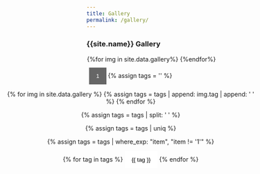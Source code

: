 ```yaml
---
title: Gallery
permalink: /gallery/
---
```


<html lang="en">
<head>
<style>
* {
box-sizing: border-box;
    }
.row {
  width:100%;
  margin: 1px;
  align: center;
}
.column {
  float: left;
  display: none;
}
/* Clear floats after rows */ 
.row:after {
  content: "";
  display: table;
  clear: both;
}
/* Style the buttons */
.btn {
  border: none;
  outline: none;
  padding: 12px 16px;
  background-color: white;
  cursor: pointer;
}
.btn:hover {
  background-color: #ddd;
}
.btn.active {
  background-color: #666;
  color: white;
}
</style>
</head>
<body>

<h3 style="margin-left:0px"> {{site.name}} Gallery </h3>

<div class="row">
  {%for img in site.data.gallery%}
    <div class="column {{img.tag}}" style="padding:2px">
      <a href="/images/gallery/{{img.img}}" target="_blank">
        <img src="/images/gallery/{{img.img}}" style="height:150px; width:200px;">
      </a>
      <p style="width:200px; text-align:center; font-size:15px">{{img.caption}}</p>
      <span style="display: block; margin-bottom: 1em"></span>
    </div>
  {%endfor%}
</div>

<div id="myBtnContainer" style="text-align:center; margin-left:-200px; padding:10px">
  <button class="btn active" onclick="filterSelection('1')">1</button>
  {% assign tags = '' %}
  
  <!-- loop through all images and add their tags to the tags variable separated by a comma-->
  {% for img in site.data.gallery %}
    {% assign tags = tags | append: img.tag | append: ' ' %}
  {% endfor %}

  <!-- remove duplicates -->
  {% assign tags = tags | split: ' ' %}

  <!-- remove the duplicates -->
  {% assign tags = tags | uniq %}  

  <!-- remove the tag "1" -->
  {% assign tags = tags | where_exp: "item", "item != '1'" %}

  <!-- loop through the tags variable and create a button for each tag -->
  {% for tag in tags %}
      <button class="btn" onclick="filterSelection('{{ tag }}')">{{ tag }}</button>
  {% endfor %}  
</div>

<span style="display: block; margin-bottom: 2em"></span>


<script>
filterSelection("1")
function filterSelection(c) {
  var x, i;
  x = document.getElementsByClassName("column");
  if (c == "all") c = "";
  for (i = 0; i < x.length; i++) {
    w3RemoveClass(x[i], "show");
    if (x[i].className.indexOf(c) > -1) w3AddClass(x[i], "show");
  }
}
function w3AddClass(element, name) {
  var i, arr1, arr2;
  arr1 = element.className.split(" ");
  arr2 = name.split(" ");
  for (i = 0; i < arr2.length; i++) {
    if (arr1.indexOf(arr2[i]) == -1) {element.className += " " + arr2[i];}
  }
}
function w3RemoveClass(element, name) {
  var i, arr1, arr2;
  arr1 = element.className.split(" ");
  arr2 = name.split(" ");
  for (i = 0; i < arr2.length; i++) {
    while (arr1.indexOf(arr2[i]) > -1) {
      arr1.splice(arr1.indexOf(arr2[i]), 1);     
    }
  }
  element.className = arr1.join(" ");
}

// Add active class to the current button (highlight it)
var btnContainer = document.getElementById("myBtnContainer");
var btns = btnContainer.getElementsByClassName("btn");
for (var i = 0; i < btns.length; i++) {
  btns[i].addEventListener("click", function(){
    var current = document.getElementsByClassName("active");
    current[0].className = current[0].className.replace(" active", "");
    this.className += " active";
  });
}
</script>


</body>
</html>